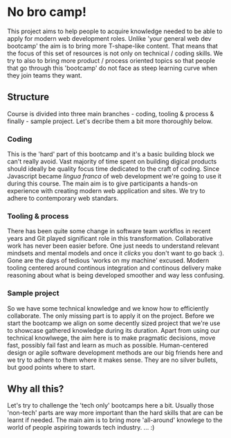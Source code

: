 # No bro camp!
This project aims to help people to acquire knowledge needed to be able to apply for modern web development roles. Unlike 'your general web dev bootcamp' the aim is to bring more T-shape-like content. That means that the focus of this set of resources is not only on technical / coding skills. We try to also to bring more product / process oriented topics so that people that go through this 'bootcamp' do not face as steep learning curve when they join teams they want.

## Structure
Course is divided into three main branches - coding, tooling & process & finally - sample project. Let's decribe them a bit more thoroughly below.

### Coding
This is the 'hard' part of this bootcamp and it's a basic building block we can't really avoid. Vast majority of time spent on building digical products should ideally be quality focus time dedicated to the craft of coding. Since Javascript became _lingua franca_ of web development we're going to use it during this course. The main aim is to give participants a hands-on experience with creating modern web application and sites. We try to adhere to contemporary web standars.

### Tooling & process
There has been quite some change in software team workflos in recent years and Git played significant role in this transformation. Collaborative work has never been easier before. One just needs to understand relevant mindsets and mental models and once it _clicks_ you don't want to go back :). Gone are the days of tedious 'works on my machine' excused. Modern tooling centered around continous integration and continous delivery make reasoning about what is being developed smoother and way less confusing.

### Sample project
So we have some technical knowledge and we know how to efficiently collaborate. The only missing part is to apply it on the project. Before we start the bootcamp we align on some decently sized project that we're use to showcase gathered knowledge during its duration. Apart from using our technical knowlwege, the aim here is to make pragmatic decisions, move fast, possibly fail fast and learn as much as possible. Human-centered design or agile software development methods are our big friends here and we try to adhere to them where it makes sense. They are no silver bullets, but good points where to start.


## Why all this?
Let's try to challenge the 'tech only' bootcamps here a bit. Usually those 'non-tech' parts are way more important than the hard skills that are can be learnt if needed. The main aim is to bring more 'all-around' knowlege to the world of people aspiring towards tech industry. ... :)